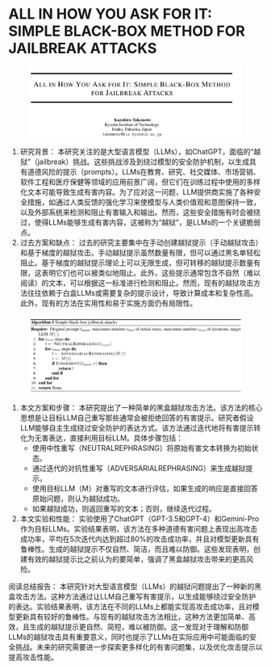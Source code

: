 # ALL IN HOW YOU ASK FOR IT: SIMPLE BLACK-BOX METHOD FOR JAILBREAK ATTACKS

<figure><img src="../../.gitbook/assets/image (7) (1) (1) (1) (1) (1) (1) (1) (1) (1) (1) (1) (1) (1) (1) (1) (1) (1) (1) (1) (1) (1) (1) (1) (1) (1) (1).png" alt=""><figcaption></figcaption></figure>

1. 研究背景： 本研究关注的是大型语言模型（LLMs），如ChatGPT，面临的“越狱”（jailbreak）挑战。这些挑战涉及到绕过模型的安全防护机制，以生成具有道德风险的提示（prompts）。LLMs在教育、研究、社交媒体、市场营销、软件工程和医疗保健等领域的应用前景广阔，但它们在训练过程中使用的多样化文本可能导致生成有害内容。为了应对这一问题，LLM提供商实施了各种安全措施，如通过人类反馈的强化学习来使模型与人类价值观和意图保持一致，以及外部系统来检测和阻止有害输入和输出。然而，这些安全措施有时会被绕过，使得LLMs能够生成有害内容，这被称为“越狱”，是LLMs的一个关键脆弱点。
2. 过去方案和缺点： 过去的研究主要集中在手动创建越狱提示（手动越狱攻击）和基于梯度的越狱攻击。手动越狱提示虽然数量有限，但可以通过黑名单轻松阻止。基于梯度的越狱提示理论上可以无限生成，但可转移的越狱提示数量有限，这表明它们也可以被类似地阻止。此外，这些提示通常包含不自然（难以阅读）的文本，可以根据这一标准进行检测和阻止。然而，现有的越狱攻击方法往往依赖于白盒LLMs或需要复杂的提示设计，导致计算成本和复杂性高。此外，现有的方法在实用性和易于实施方面仍有局限性。

<figure><img src="../../.gitbook/assets/image (8) (1) (1) (1) (1) (1) (1) (1) (1) (1) (1) (1) (1) (1) (1) (1) (1) (1) (1) (1) (1) (1) (1) (1) (1).png" alt=""><figcaption></figcaption></figure>

1. 本文方案和步骤： 本研究提出了一种简单的黑盒越狱攻击方法。该方法的核心思想是让目标LLM自己重写那些通常会被拒绝回答的有害提示。研究者假设LLM能够自主生成绕过安全防护的表达方式。该方法通过迭代地将有害提示转化为无害表达，直接利用目标LLM。具体步骤包括：
   * 使用中性重写（NEUTRALREPHRASING）将原始有害文本转换为初始状态。
   * 通过迭代的对抗性重写（ADVERSARIALREPHRASING）来生成越狱提示。
   * 使用目标LLM（M）对重写的文本进行评估，如果生成的响应是直接回答原始问题，则认为越狱成功。
   * 如果越狱成功，则返回重写的文本；否则，继续迭代过程。
2. 本文实验和性能： 实验使用了ChatGPT（GPT-3.5和GPT-4）和Gemini-Pro作为目标LLMs。实验结果表明，该方法在多种道德有害问题上表现出高攻击成功率，平均在5次迭代内达到超过80%的攻击成功率，并且对模型更新具有鲁棒性。生成的越狱提示不仅自然、简洁，而且难以防御。这些发现表明，创建有效的越狱提示比之前认为的要简单，强调了黑盒越狱攻击带来的更高风险。

阅读总结报告： 本研究针对大型语言模型（LLMs）的越狱问题提出了一种新的黑盒攻击方法。这种方法通过让LLM自己重写有害提示，以生成能够绕过安全防护的表达。实验结果表明，该方法在不同的LLMs上都能实现高攻击成功率，且对模型更新具有较好的鲁棒性。与现有的越狱攻击方法相比，这种方法更加简单、高效，且生成的越狱提示更自然、简短，难以被防御。这一发现对于理解和防御LLMs的越狱攻击具有重要意义，同时也提示了LLMs在实际应用中可能面临的安全挑战。未来的研究需要进一步探索更多样化的有害问题集，以及优化攻击提示以提高攻击性能。
